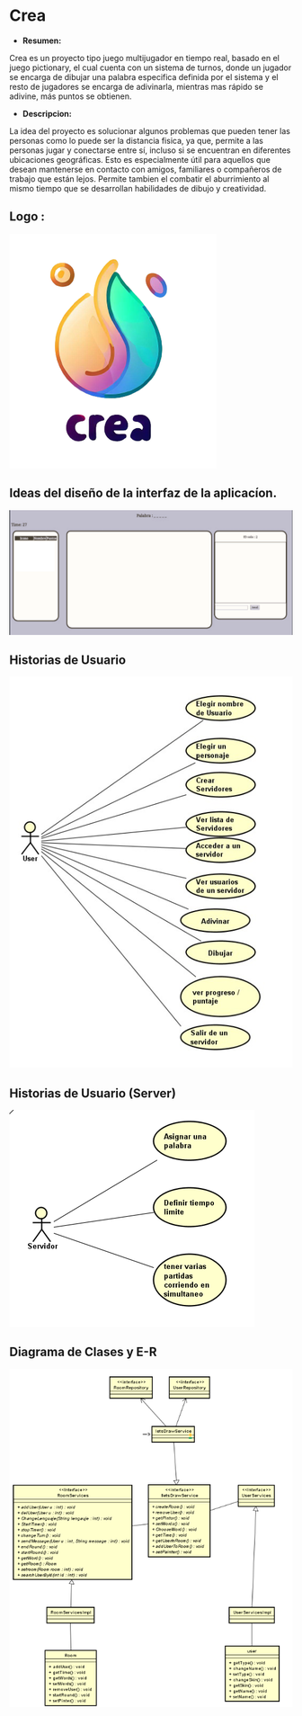 # Crea
- **Resumen:**
  
Crea es un proyecto tipo juego multijugador en tiempo real, basado en el juego pictionary, el cual cuenta con un sistema de turnos, donde un jugador se encarga de dibujar una palabra especifica definida por el sistema y el resto de jugadores se encarga de adivinarla, mientras mas rápido se adivine, más puntos se obtienen.


- **Descripcion:**
  
La idea del proyecto es solucionar algunos problemas que pueden tener las personas como lo puede ser la distancia fisica, ya que, permite a las personas jugar y conectarse entre sí, incluso si se encuentran en diferentes ubicaciones geográficas. Esto es especialmente útil para aquellos que desean mantenerse en contacto con amigos, familiares o compañeros de trabajo que están lejos.
Permite tambien el combatir el aburrimiento al mismo tiempo que se desarrollan habilidades de dibujo y creatividad.



## Logo :

![img](https://github.com/CamiloCastiblanco/Crea/blob/main/img/logo.png)

## Ideas del diseño de la interfaz de la aplicacíon.

![img](https://github.com/CamiloCastiblanco/Crea/blob/main/img/img9.png)


## Historias de Usuario

![img](https://github.com/CamiloCastiblanco/Crea/blob/main/img/img2.png)

## Historias de Usuario (Server)

![img](https://github.com/CamiloCastiblanco/Crea/blob/main/img/img3.png)

## Diagrama de Clases y E-R

![img](https://github.com/CamiloCastiblanco/Crea/blob/main/img/img7.png)

